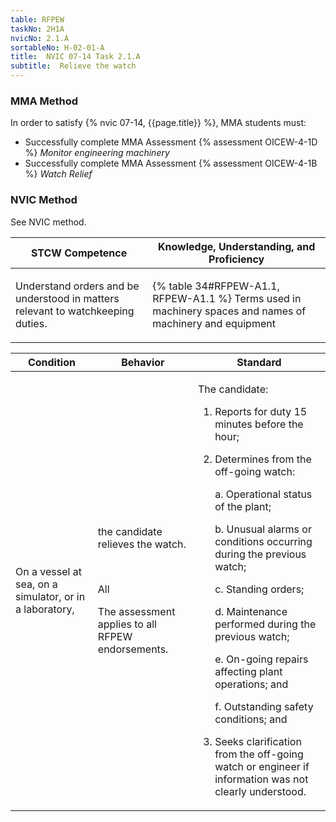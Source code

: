 ```yaml
---
table: RFPEW
taskNo: 2H1A
nvicNo: 2.1.A 
sortableNo: H-02-01-A
title:  NVIC 07-14 Task 2.1.A
subtitle:  Relieve the watch
---
```



### MMA Method

In order to satisfy  {% nvic 07-14, {{page.title}}  %}, MMA students must:

* Successfully complete MMA Assessment {% assessment OICEW-4-1D %} *Monitor engineering machinery*
* Successfully complete MMA Assessment {% assessment OICEW-4-1B %} *Watch Relief*


### NVIC Method

<a onclick="togglevisibility('nvic_methods')" >See NVIC method.</a>

<div id='nvic_methods' class='hide'>

<table>
<thead>
<tr>
<th class='forty'> STCW Competence </th>
<th class='sixty'> Knowledge, Understanding, and Proficiency </th>
</tr>
</thead>




<tbody>
<tr><td markdown='1'>

Understand orders and be understood in matters relevant to watchkeeping duties.

</td><td markdown='1'>

{% table 34#RFPEW-A1.1, RFPEW-A1.1 %} Terms used in machinery spaces and names of machinery and equipment

</td></tr>


</tbody>
</table>


<table>
<thead>
<tr><th class='twenty'>  Condition </th><th class='twenty'> Behavior </th><th  class='sixty'>Standard </th></tr>
</thead>
<tbody >



<tr><td markdown='1'>

On a vessel at sea, on a simulator, or in a laboratory,

</td><td markdown='1'>

the candidate relieves the watch.

<br>

<div class="tooltip" markdown='1'>

All

The assessment applies to all RFPEW endorsements.

</div>


</td><td markdown='1'>

The candidate:

1. Reports for duty 15 minutes before the hour;
2. Determines from the off-going watch: 

	a. Operational status of the plant; 

	b. Unusual alarms or conditions occurring during the previous watch; 

	c. Standing orders; 

	d. Maintenance performed during the previous watch; 

	e. On-going repairs affecting plant operations; and 

	f. Outstanding safety conditions; and
3. Seeks clarification from the off-going watch or engineer if information was not clearly understood.

</td></tr>
</tbody>
</table>
</div>
